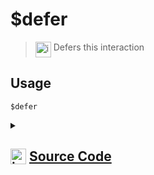 # $defer
> <img align="top" src="https://upload.wikimedia.org/wikipedia/commons/thumb/e/e4/Infobox_info_icon.svg/160px-Infobox_info_icon.svg.png?20150409153300" alt="image" width="25" height="auto"> Defers this interaction
## Usage
```
$defer
```
<details>
<summary>
    
## <img align="top" src="https://cdn4.iconfinder.com/data/icons/iconsimple-logotypes/512/github-512.png" alt="image" width="25" height="auto">  [Source Code](https://github.com/tryforge/ForgeScript-V2/blob/main/src/native/defer.ts)
    
</summary>
    
```ts
import { NativeFunction, Return } from "../structures"

export default new NativeFunction({
    name: "$defer",
    version: "1.0.0",
    description: "Defers this interaction",
    unwrap: false,
    async execute(ctx) {
        if (ctx.interaction && ctx.interaction.isRepliable()) {
            await ctx.interaction.deferReply({
                ephemeral: ctx.container.ephemeral,
            })
        }
        return this.success()
    },
})

```
    
</details>